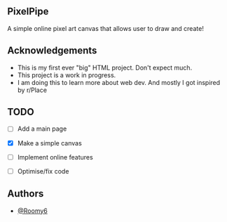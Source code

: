 ## PixelPipe

A simple online pixel art canvas that allows user to draw and create!
## Acknowledgements

 - This is my first ever "big" HTML project. Don't expect much.
 - This project is a work in progress.
 - I am doing this to learn more about web dev. And mostly I got inspired by r/Place


## TODO

- [ ]  Add a main page
- [X]  Make a simple canvas
- [ ]  Implement online features
- [ ]  Optimise/fix code


## Authors

- [@Roomy6](https://www.github.com/Roomy6)

